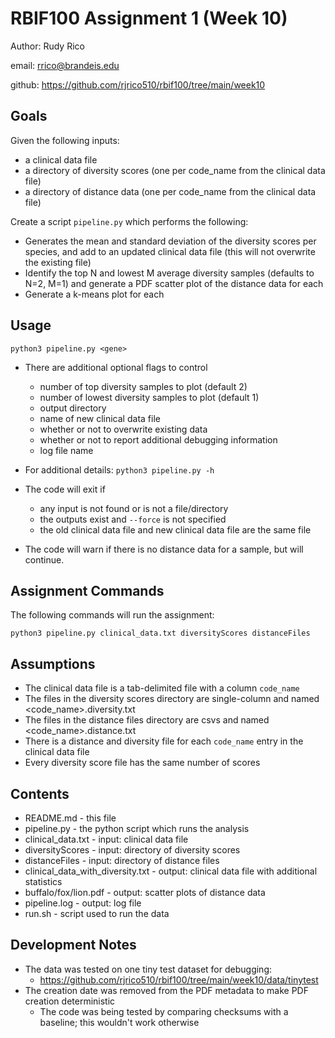 # RBIF100 Assignment 1 (Week 10)

 Author: Rudy Rico

 email: rrico@brandeis.edu

 github: https://github.com/rjrico510/rbif100/tree/main/week10

## Goals

Given the following inputs:

- a clinical data file
- a directory of diversity scores (one per code_name from the clinical data file)
- a directory of distance data (one per code_name from the clinical data file)

Create a script `pipeline.py` which performs the following:
- Generates the mean and standard deviation of the diversity scores per species, and add to an updated clinical data file (this will not overwrite the existing file)
- Identify the top N and lowest M average diversity samples (defaults to N=2, M=1) and generate a PDF scatter plot of the distance data for each
- Generate a k-means plot for each

## Usage

`python3 pipeline.py <gene>`

- There are additional optional flags to control
  - number of top diversity samples to plot (default 2)
  - number of lowest diversity samples to plot (default 1)
  - output directory
  - name of new clinical data file
  - whether or not to overwrite existing data
  - whether or not to report additional debugging information
  - log file name
- For additional details: `python3 pipeline.py -h`

- The code will exit if
  - any input is not found or is not a file/directory
  - the outputs exist and `--force` is not specified
  - the old clinical data file and new clinical data file are the same file
- The code will warn if there is no distance data for a sample, but will continue.


## Assignment Commands

The following commands will run the assignment:

`python3 pipeline.py clinical_data.txt diversityScores distanceFiles`

## Assumptions

- The clinical data file is a tab-delimited file with a column `code_name`
- The files in the diversity scores directory are single-column and named <code_name>.diversity.txt
- The files in the distance files directory are csvs and named <code_name>.distance.txt
- There is a distance and diversity file for each `code_name` entry in the clinical data file
- Every diversity score file has the same number of scores

## Contents

- README.md - this file
- pipeline.py - the python script which runs the analysis
- clinical_data.txt - input: clinical data file
- diversityScores - input: directory of diversity scores
- distanceFiles - input: directory of distance files
- clinical_data_with_diversity.txt - output: clinical data file with additional statistics
- buffalo/fox/lion.pdf - output: scatter plots of distance data
- pipeline.log - output: log file
- run.sh - script used to run the data

## Development Notes

- The data was tested on one tiny test dataset for debugging:
  - https://github.com/rjrico510/rbif100/tree/main/week10/data/tinytest
- The creation date was removed from the PDF metadata to make PDF creation deterministic
  - The code was being tested by comparing checksums with a baseline; this wouldn't work otherwise 
